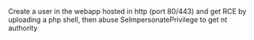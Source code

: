 Create a user in the webapp hosted in http (port 80/443) and get RCE by uploading a php shell, then abuse SeImpersonatePrivilege to get nt authority